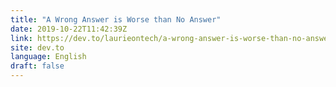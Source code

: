 ```yaml
---
title: "A Wrong Answer is Worse than No Answer"
date: 2019-10-22T11:42:39Z
link: https://dev.to/laurieontech/a-wrong-answer-is-worse-than-no-answer-2nb?utm_medium=RSS&utm_source=news.12bit.vn
site: dev.to
language: English
draft: false
---
```

